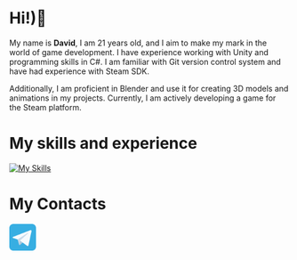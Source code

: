# Hi!)👋
My name is **David**, I am 21 years old, and I aim to make my mark in the world of game development. I have experience working with Unity and programming skills in C#. I am familiar with Git version control system and have had experience with Steam SDK.

Additionally, I am proficient in Blender and use it for creating 3D models and animations in my projects. Currently, I am actively developing a game for the Steam platform.


# My skills and experience

[![My Skills](https://skillicons.dev/icons?i=cs,py,unity,blender,git,rider,pycharm,vscode,visualstudio,ps,kali)](https://skillicons.dev)

# My Contacts  

<p align="left">
    <a href ="https://t.me/ZeChhhhh" target="_blank" ><img width="48" height="48" src="telegram.svg"/></a>
</p>
